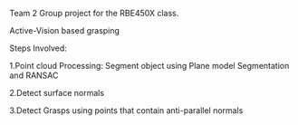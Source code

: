 
Team 2 Group project for the RBE450X class.

Active-Vision based grasping

Steps Involved:

1.Point cloud Processing: Segment object using Plane model Segmentation and RANSAC 

2.Detect surface normals

3.Detect Grasps using points that contain anti-parallel normals 

